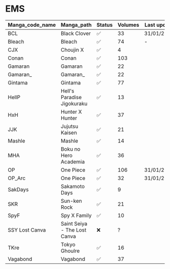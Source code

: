 # EMS

| Manga_code_name | Manga_path                   | Status | Volumes | Last update |
| --------------- | ---------------------------- | ------ | ------- | ----------- |
| BCL             | Black Clover                 | ✅      | 33      | 31/01/2023  |
| Bleach          | Bleach                       | ✅      | 74      | \-          |
| CJX             | Choujin X                    | ✅      | 4       |             |
| Conan           | Conan                        | ✅      | 103     |             |
| Gamaran         | Gamaran                      | ✅      | 22      |             |
| Gamaran_        | Gamaran_                     | ✅      | 22      |             |
| Gintama         | Gintama                      | ✅      | 77      |             |
| HellP           | Hell's Paradise Jigokuraku   | ✅      | 13      |             |
| HxH             | Hunter X Hunter              | ✅      | 37      |             |
| JJK             | Jujutsu Kaisen               | ✅      | 21      |             |
| Mashle          | Mashle                       | ✅      | 14      |             |
| MHA             | Boku no Hero Academia        | ✅      | 36      |             |
| OP              | One Piece                    | ✅      | 106     | 31/01/2023  |
| OP_Arc          | One Piece                    | ✅      | 32      | 31/01/2023  |
| SakDays         | Sakamoto Days                | ✅      | 9       |             |
| SKR             | Sun-ken Rock                 | ✅      | 21      |             |
| SpyF            | Spy X Family                 | ✅      | 10      |             |
| SSY Lost Canva  | Saint Seiya - The Lost Canva | ❌      | ?       |             |
| TKre            | Tokyo Ghoulre                | ✅      | 16      |             |
| Vagabond        | Vagabond                     | ✅      | 37      |             |
